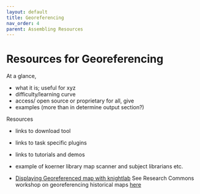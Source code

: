 ```yaml
---
layout: default
title: Georeferencing
nav_order: 4
parent: Assembling Resources
---
```

# Resources for Georeferencing

At a glance, 
- what it is; useful for xyz
- difficulty/learning curve
- access/ open source or proprietary 
for all, give 
- examples (more than in determine output section?)

Resources
- links to download tool
- links to task specific plugins
- links to tutorials and demos 


- example of koerner library map scanner and subject librarians etc. 

- [Displaying Georeferenced map with knightlab](https://programminghistorian.org/en/lessons/displaying-georeferenced-map-knightlab-storymap-js)
See Research Commons workshop on georeferencing historical maps [here](https://ubc-library-rc.github.io/gis-georeferencing/)
